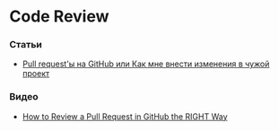 # Code Review

### Статьи

- [Pull request'ы на GitHub или Как мне внести изменения в чужой проект](https://habr.com/ru/articles/125999/)


### Видео


- [How to Review a Pull Request in GitHub the RIGHT Way](https://www.youtube.com/watch?v=lSnbOtw4izI)